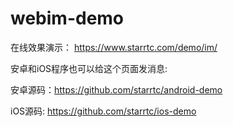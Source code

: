 # webim-demo
在线效果演示： https://www.starrtc.com/demo/im/

安卓和iOS程序也可以给这个页面发消息:

安卓源码：https://github.com/starrtc/android-demo

iOS源码: https://github.com/starrtc/ios-demo